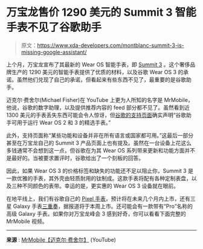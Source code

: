 # 万宝龙售价 1290 美元的 Summit 3 智能手表不见了谷歌助手

> 原文：<https://www.xda-developers.com/montblanc-summit-3-is-missing-google-assistant/>

上个月，万宝龙宣布了其最新的 Wear OS 智能手表，即 [Summit 3](https://www.xda-developers.com/montblanc-summit-3-launch/) 。这个奢侈品牌生产的 1290 美元的智能手表提供了优质的材料，以及谷歌 Wear OS 3 的承诺。虽然他们兑现了自己的承诺，但看起来有些东西不见了，最重要的是谷歌助手。

迈克尔·费舍尔(Michael Fisher)在 YouTube 上更为人所知的名字是 MrMobile，他说，谷歌的数字助理，以及提供推荐内容的 feed 部分都不见了。虽然看到近 1300 美元的手表丢失东西可能会令人惊讶，但[谷歌的支持页面](https://support.google.com/wearos/answer/7314149?hl=en&co=GENIE.Platform%3DAndroid)确实声明“谷歌助手可用于运行 Wear OS 2 和 3 的精选手表。”

此外，支持页面称“某些功能和设备并非在所有语言或国家都可用。”这最后一部分甚至在万宝龙自己的 Summit 3 产品页面上也有提及。虽然在一台设备上花这么多钱通常不会想到这一点，但谷歌在为其 Wear OS 系列带来更新和功能方面并不是最好的。当被要求置评时，谷歌给出了一个刻板的回答。

因此，如果 Wear OS 3 的价格标签和缺失的功能还不足以阻止你，Summit 3 是一款优雅的手表，其外壳由轻质耐用的钛制成。这款手表将配有各种定制表盘，以及三种不同颜色的表带。幸运的是，更实惠的 Wear OS 3 设备就在眼前。

在地平线上，我们有谷歌自己的 [Pixel 手表](https://www.xda-developers.com/google-pixel-watch/)，预计将在未来几个月内上市，还有三星 Galaxy 手表[三重奏](https://www.xda-developers.com/samsung-galaxy-watch-5/)，据报道将于本周上市。还可能会有一款带有“Pro”名称的高级 Galaxy 手表。如果你对万宝龙峰会 3 感到好奇，你可以看看下面完整的 MrMobile 视频。

* * *

**来源** : [MrMobile【迈克尔·费舍尔】](https://www.youtube.com/c/TheMrMobile) (YouTube)